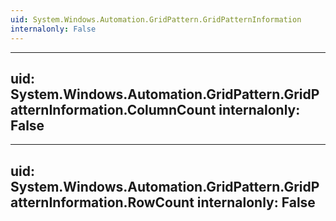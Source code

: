 ```yaml
---
uid: System.Windows.Automation.GridPattern.GridPatternInformation
internalonly: False
---
```


---
uid: System.Windows.Automation.GridPattern.GridPatternInformation.ColumnCount
internalonly: False
---

---
uid: System.Windows.Automation.GridPattern.GridPatternInformation.RowCount
internalonly: False
---
